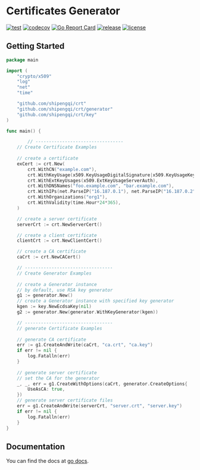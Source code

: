 # Certificates Generator

[![test](https://github.com/shipengqi/crt/actions/workflows/test.yaml/badge.svg)](https://github.com/shipengqi/crt/actions/workflows/test.yaml)
[![codecov](https://codecov.io/gh/shipengqi/crt/branch/main/graph/badge.svg?token=SMU4SI304O)](https://codecov.io/gh/shipengqi/crt)
[![Go Report Card](https://goreportcard.com/badge/github.com/shipengqi/crt)](https://goreportcard.com/report/github.com/shipengqi/crt)
[![release](https://img.shields.io/github/release/shipengqi/crt.svg)](https://github.com/shipengqi/crt/releases)
[![license](https://img.shields.io/github/license/shipengqi/crt)](https://github.com/shipengqi/crt/blob/main/LICENSE)

## Getting Started

```go
package main

import (
	"crypto/x509"
	"log"
	"net"
	"time"

	"github.com/shipengqi/crt"
	"github.com/shipengqi/crt/generator"
	"github.com/shipengqi/crt/key"
)

func main() {

        // ---------------------------------
	// Create Certificate Examples
	
	// create a certificate
	exCert := crt.New(
		crt.WithCN("example.com"),
		crt.WithKeyUsage(x509.KeyUsageDigitalSignature|x509.KeyUsageKeyEncipherment),
		crt.WithExtKeyUsages(x509.ExtKeyUsageServerAuth),
		crt.WithDNSNames("foo.example.com", "bar.example.com"),
		crt.WithIPs(net.ParseIP("16.187.0.1"), net.ParseIP("16.187.0.2")),
		crt.WithOrganizations("org1"),
		crt.WithValidity(time.Hour*24*365),
	)

	// create a server certificate
	serverCrt := crt.NewServerCert()

	// create a client certificate
	clientCrt := crt.NewClientCert()

	// create a CA certificate
	caCrt := crt.NewCACert()

	// ---------------------------------
	// Create Generator Examples
	
	// create a Generator instance
	// by default, use RSA key generator
	g1 := generator.New()
	// create a Generator instance with specified key generator
	kgen := key.NewEcdsaKey(nil)
	g2 := generator.New(generator.WithKeyGenerator(kgen))

	// ---------------------------------
	// generate Certificate Examples
	
	// generate CA certificate
	err := g1.CreateAndWrite(caCrt, "ca.crt", "ca.key")
	if err != nil {
		log.Fatalln(err)
	}
	
	// generate server certificate
	// set the CA for the generator
	_, _, err = g1.CreateWithOptions(caCrt, generator.CreateOptions{
		UseAsCA: true,
	})
	// generate server certificate files
	err = g1.CreateAndWrite(serverCrt, "server.crt", "server.key")
	if err != nil {
		log.Fatalln(err)
	}
}
```

## Documentation

You can find the docs at [go docs](https://pkg.go.dev/github.com/shipengqi/crt).

